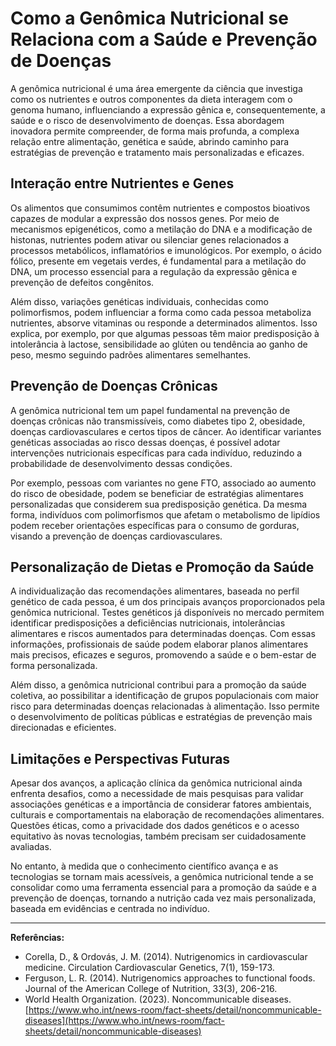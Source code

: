 
# Como a Genômica Nutricional se Relaciona com a Saúde e Prevenção de Doenças

A genômica nutricional é uma área emergente da ciência que investiga como os nutrientes e outros componentes da dieta interagem com o genoma humano, influenciando a expressão gênica e, consequentemente, a saúde e o risco de desenvolvimento de doenças. Essa abordagem inovadora permite compreender, de forma mais profunda, a complexa relação entre alimentação, genética e saúde, abrindo caminho para estratégias de prevenção e tratamento mais personalizadas e eficazes.

## Interação entre Nutrientes e Genes

Os alimentos que consumimos contêm nutrientes e compostos bioativos capazes de modular a expressão dos nossos genes. Por meio de mecanismos epigenéticos, como a metilação do DNA e a modificação de histonas, nutrientes podem ativar ou silenciar genes relacionados a processos metabólicos, inflamatórios e imunológicos. Por exemplo, o ácido fólico, presente em vegetais verdes, é fundamental para a metilação do DNA, um processo essencial para a regulação da expressão gênica e prevenção de defeitos congênitos.

Além disso, variações genéticas individuais, conhecidas como polimorfismos, podem influenciar a forma como cada pessoa metaboliza nutrientes, absorve vitaminas ou responde a determinados alimentos. Isso explica, por exemplo, por que algumas pessoas têm maior predisposição à intolerância à lactose, sensibilidade ao glúten ou tendência ao ganho de peso, mesmo seguindo padrões alimentares semelhantes.

## Prevenção de Doenças Crônicas

A genômica nutricional tem um papel fundamental na prevenção de doenças crônicas não transmissíveis, como diabetes tipo 2, obesidade, doenças cardiovasculares e certos tipos de câncer. Ao identificar variantes genéticas associadas ao risco dessas doenças, é possível adotar intervenções nutricionais específicas para cada indivíduo, reduzindo a probabilidade de desenvolvimento dessas condições.

Por exemplo, pessoas com variantes no gene FTO, associado ao aumento do risco de obesidade, podem se beneficiar de estratégias alimentares personalizadas que considerem sua predisposição genética. Da mesma forma, indivíduos com polimorfismos que afetam o metabolismo de lipídios podem receber orientações específicas para o consumo de gorduras, visando a prevenção de doenças cardiovasculares.

## Personalização de Dietas e Promoção da Saúde

A individualização das recomendações alimentares, baseada no perfil genético de cada pessoa, é um dos principais avanços proporcionados pela genômica nutricional. Testes genéticos já disponíveis no mercado permitem identificar predisposições a deficiências nutricionais, intolerâncias alimentares e riscos aumentados para determinadas doenças. Com essas informações, profissionais de saúde podem elaborar planos alimentares mais precisos, eficazes e seguros, promovendo a saúde e o bem-estar de forma personalizada.

Além disso, a genômica nutricional contribui para a promoção da saúde coletiva, ao possibilitar a identificação de grupos populacionais com maior risco para determinadas doenças relacionadas à alimentação. Isso permite o desenvolvimento de políticas públicas e estratégias de prevenção mais direcionadas e eficientes.

## Limitações e Perspectivas Futuras

Apesar dos avanços, a aplicação clínica da genômica nutricional ainda enfrenta desafios, como a necessidade de mais pesquisas para validar associações genéticas e a importância de considerar fatores ambientais, culturais e comportamentais na elaboração de recomendações alimentares. Questões éticas, como a privacidade dos dados genéticos e o acesso equitativo às novas tecnologias, também precisam ser cuidadosamente avaliadas.

No entanto, à medida que o conhecimento científico avança e as tecnologias se tornam mais acessíveis, a genômica nutricional tende a se consolidar como uma ferramenta essencial para a promoção da saúde e a prevenção de doenças, tornando a nutrição cada vez mais personalizada, baseada em evidências e centrada no indivíduo.

---

**Referências:**

- Corella, D., & Ordovás, J. M. (2014). Nutrigenomics in cardiovascular medicine. Circulation Cardiovascular Genetics, 7(1), 159-173.
- Ferguson, L. R. (2014). Nutrigenomics approaches to functional foods. Journal of the American College of Nutrition, 33(3), 206-216.
- World Health Organization. (2023). Noncommunicable diseases. [https://www.who.int/news-room/fact-sheets/detail/noncommunicable-diseases](https://www.who.int/news-room/fact-sheets/detail/noncommunicable-diseases)
```
